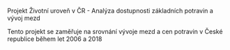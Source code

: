 Projekt Životní uroveň v ČR - Analýza dostupnosti základních potravin a vývoj mezd

Tento projekt se zaměřuje na srovnání vývoje mezd a cen potravin v České republice během let 2006 a 2018
